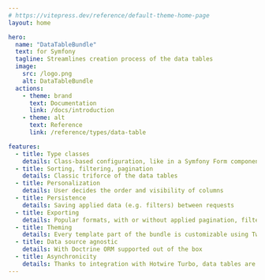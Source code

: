 ```yaml
---
# https://vitepress.dev/reference/default-theme-home-page
layout: home

hero:
  name: "DataTableBundle"
  text: for Symfony
  tagline: Streamlines creation process of the data tables
  image:
    src: /logo.png
    alt: DataTableBundle
  actions:
    - theme: brand
      text: Documentation
      link: /docs/introduction
    - theme: alt
      text: Reference
      link: /reference/types/data-table

features:
  - title: Type classes
    details: Class-based configuration, like in a Symfony Form component
  - title: Sorting, filtering, pagination
    details: Classic triforce of the data tables
  - title: Personalization
    details: User decides the order and visibility of columns
  - title: Persistence
    details: Saving applied data (e.g. filters) between requests
  - title: Exporting
    details: Popular formats, with or without applied pagination, filters and personalization - you name it
  - title: Theming
    details: Every template part of the bundle is customizable using Twig
  - title: Data source agnostic
    details: With Doctrine ORM supported out of the box
  - title: Asynchronicity
    details: Thanks to integration with Hotwire Turbo, data tables are asynchronous
---
```



<style>
:root {
  --vp-home-hero-image-background-image: linear-gradient(-50deg, rgba(50, 191, 252, 0.5) 25%, rgba(121, 134, 203, 0.5) 50%);
  --vp-home-hero-image-filter: blur(90px);
}
</style>